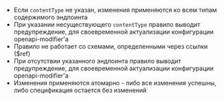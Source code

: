 - Если `contentType` не указан, изменения применяются ко всем типам содержимого эндпоинта
- При указании несуществующего `contentType` правило выводит предупреждение, для своевременной актуализации конфигурации openapi-modifier'а
- Правило не работает со схемами, определенными через ссылки ($ref)
- При отсутствии указанного эндпоинта правило выводит предупреждение, для своевременной актуализации конфигурации openapi-modifier'а
- Изменения применяются атомарно - либо все изменения успешны, либо спецификация остается без изменений